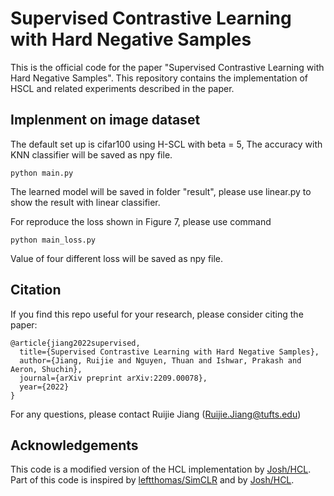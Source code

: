 # Supervised Contrastive Learning with Hard Negative Samples

This is the official code for the paper "Supervised Contrastive Learning with Hard Negative Samples". This repository contains the implementation of HSCL and related experiments described in the paper.

## Implenment on image dataset
The default set up is cifar100 using H-SCL with beta = 5, The accuracy with KNN classifier will be saved as npy file.

```
python main.py
```
The learned model will be saved in folder "result", please use linear.py to show the result with linear classifier.

For reproduce the loss shown in Figure 7, please use command
```
python main_loss.py
```
Value of four different loss will be saved as npy file.

## Citation

If you find this repo useful for your research, please consider citing the paper:

```
@article{jiang2022supervised,
  title={Supervised Contrastive Learning with Hard Negative Samples},
  author={Jiang, Ruijie and Nguyen, Thuan and Ishwar, Prakash and Aeron, Shuchin},
  journal={arXiv preprint arXiv:2209.00078},
  year={2022}
}
```
For any questions, please contact Ruijie Jiang (Ruijie.Jiang@tufts.edu)

## Acknowledgements
This code is a modified version of the HCL implementation by [Josh/HCL](https://github.com/joshr17/HCL). 
Part of this code is inspired by [leftthomas/SimCLR](https://github.com/leftthomas/SimCLR) and by [Josh/HCL](https://github.com/joshr17/HCL).
